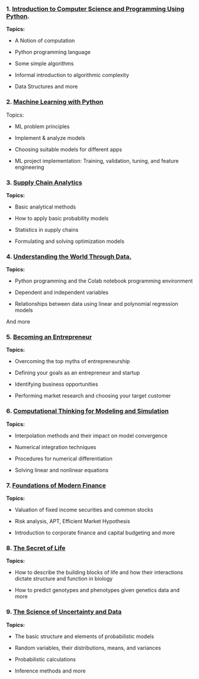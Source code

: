 ### 1. [Introduction to Computer Science and Programming Using Python](https://www.edx.org/learn/computer-science/massachusetts-institute-of-technology-introduction-to-computer-science-and-programming-using-python).

**Topics:**

- A Notion of computation

- Python programming language

- Some simple algorithms

- Informal introduction to algorithmic complexity

- Data Structures and more

### 2.  [Machine Learning with Python](https://www.edx.org/learn/machine-learning/massachusetts-institute-of-technology-machine-learning-with-python-from-linear-models-to-deep-learning)

Topics:

- ML problem principles

- Implement & analyze models

- Choosing suitable models for different apps

- ML project implementation: Training, validation, tuning, and feature engineering


### 3.  [Supply Chain Analytics](https://www.edx.org/learn/supply-chain-design/massachusetts-institute-of-technology-supply-chain-analytics)

**Topics:**

- Basic analytical methods

- How to apply basic probability models

- Statistics in supply chains

- Formulating and solving optimization models

### 4.  [Understanding the World Through Data.](https://www.edx.org/learn/data-science/massachusetts-institute-of-technology-understanding-the-world-through-data)

**Topics:**

- Python programming and the Colab notebook programming environment

- Dependent and independent variables

- Relationships between data using linear and polynomial regression models

And more

### 5.  [Becoming an Entrepreneur](https://www.edx.org/learn/entrepreneurship/massachusetts-institute-of-technology-becoming-an-entrepreneur)

**Topics:**

- Overcoming the top myths of entrepreneurship

- Defining your goals as an entrepreneur and startup

- Identifying business opportunities

- Performing market research and choosing your target customer

### 6.  [Computational Thinking for Modeling and Simulation](https://www.edx.org/course/entrepreneurship-101-who-is-your-customer)

**Topics:**

- Interpolation methods and their impact on model convergence

- Numerical integration techniques

- Procedures for numerical differentiation

- Solving linear and nonlinear equations

### 7. [Foundations of Modern Finance](https://www.edx.org/learn/finance/massachusetts-institute-of-technology-foundations-of-modern-finance-i)

**Topics:**

- Valuation of fixed income securities and common stocks

- Risk analysis, APT, Efficient Market Hypothesis

- Introduction to corporate finance and capital budgeting and more

### 8. [The Secret of Life](https://www.edx.org/learn/biology/massachusetts-institute-of-technology-introduction-to-biology-the-secret-of-life)

**Topics:**

- How to describe the building blocks of life and how their interactions dictate structure and function in biology

- How to predict genotypes and phenotypes given genetics data and more

### 9. [The Science of Uncertainty and Data](https://www.edx.org/learn/probability/massachusetts-institute-of-technology-probability-the-science-of-uncertainty-and-data)

**Topics:**

- The basic structure and elements of probabilistic models

- Random variables, their distributions, means, and variances

- Probabilistic calculations

- Inference methods and more
